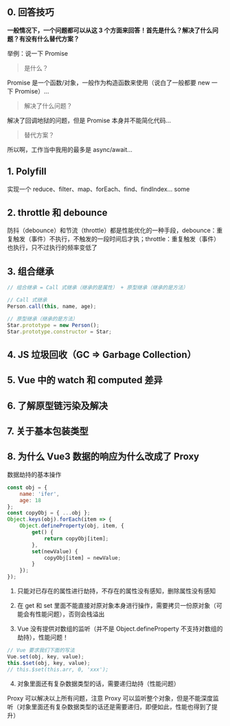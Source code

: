 ## 0. 回答技巧

**一般情况下，一个问题都可以从这 3 个方面来回答！首先是什么？解决了什么问题？有没有什么替代方案？**

举例：说一下 Promise

> 是什么？

Promise 是一个函数/对象，一般作为构造函数来使用（说白了一般都要 new 一下 Promise）...

> 解决了什么问题？

解决了回调地狱的问题，但是 Promise 本身并不能简化代码...

> 替代方案？

所以啊，工作当中我用的最多是 async/await...

## 1. Polyfill

实现一个 reduce、filter、map、forEach、find、findIndex... some

## 2. throttle 和 debounce

防抖（debounce）和节流（throttle）都是性能优化的一种手段，debounce：重复触发（事件）不执行，不触发的一段时间后才执；throttle：重复触发（事件）也执行，只不过执行的频率变低了

## 3. 组合继承

```js
// 组合继承 = Call 式继承（继承的是属性） + 原型继承（继承的是方法）
```

```js
// Call 式继承
Person.call(this, name, age);
```

```js
// 原型继承（继承的是方法）
Star.prototype = new Person();
Star.prototype.constructor = Star;
```

## 4. JS 垃圾回收（GC => Garbage Collection）

## 5. Vue 中的 watch 和 computed 差异

## 6. 了解原型链污染及解决

## 7. 关于基本包装类型

## 8. 为什么 Vue3 数据的响应为什么改成了 Proxy

数据劫持的基本操作

```js
const obj = {
    name: 'ifer',
    age: 18
};
const copyObj = { ...obj };
Object.keys(obj).forEach(item => {
    Object.defineProperty(obj, item, {
        get() {
            return copyObj[item];
        },
        set(newValue) {
            copyObj[item] = newValue;
        }
    });
});
```

1. 只能对已存在的属性进行劫持，不存在的属性没有感知，删除属性没有感知

2. 在 get 和 set 里面不能直接对原对象本身进行操作，需要拷贝一份原对象（可能会有性能问题），否则会栈溢出

3. Vue 没有提供对数组的监听（并不是 Object.defineProperty 不支持对数组的劫持），性能问题！

```js
// Vue 要求我们下面的写法
Vue.set(obj, key, value);
this.$set(obj, key, value);
// this.$set(this.arr, 0, 'xxx');
```

4. 对象里面还有复杂数据类型的话，需要递归劫持（性能问题）

Proxy 可以解决以上所有问题，注意 Proxy 可以监听整个对象，但是不能深度监听（对象里面还有复杂数据类型的话还是需要递归，即便如此，性能也得到了提升）
